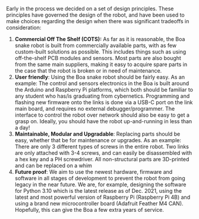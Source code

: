 
Early in the process we decided on a set of design principles. These principles have governed the design of the robot, and have been used to make choices regarding the design when there was significant tradeoffs in consideration:

1. **Commercial Off The Shelf (COTS):** As far as it is reasonable, the Boa snake robot is built from commercially available parts, with as few custom-built solutions as possible. This includes things such as using off-the-shelf PCB modules and sensors. Most parts are also bought from the same main suppliers, making it easy to acquire spare parts in the case that the robot is broken or in need of maintenance. 
2. **User friendly**: Using the Boa snake robot should be fairly easy. As an example: The control and sensors electronics in the Boa is built around the Arduino and Raspberry Pi platforms, which both should be familiar to any student who has/is graduating from cybernetics. Programming and flashing new firmware onto the links is done via a USB-C port on the link main board, and requires no external debugger/programmer. The interface to control the robot over network should also be easy to get a grasp on. Ideally, you should have the robot up-and-running in less than a day!
3. **Maintainable, Modular and Upgradable**: Replacing parts should be easy, whether that be for maintenance or upgrades. As an example: There are only 3 different types of screws in the entire robot. Two links are only attached with 3-4 screws, and can easily be disassembled with a hex key and a PH screwdriver. All non-structural parts are 3D-printed and can be replaced on a whim
4. **Future proof**: We aim to use the newest hardware, firmware and software in all stages of development to prevent the robot from going legacy in the near future. We are, for example, designing the software for Python 3.10 which is the latest release as of Dec. 2021, using the latest and most powerful version of Raspberry Pi (Raspberry Pi 4B) and using a brand new microcontroller board (Adafruit Feather M4 CAN). Hopefully, this can give the Boa a few extra years of service. 